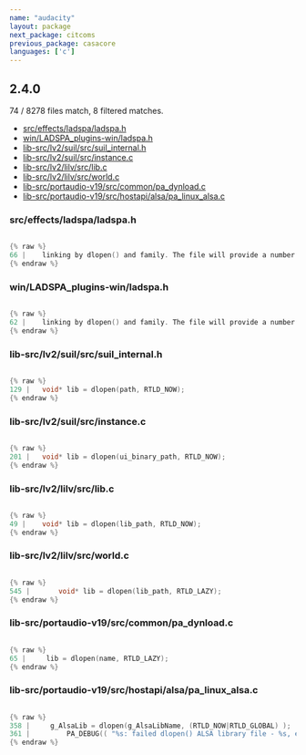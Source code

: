```yaml
---
name: "audacity"
layout: package
next_package: citcoms
previous_package: casacore
languages: ['c']
---
```

## 2.4.0
74 / 8278 files match, 8 filtered matches.

 - [src/effects/ladspa/ladspa.h](#srceffectsladspaladspah)
 - [win/LADSPA_plugins-win/ladspa.h](#winladspa_plugins-winladspah)
 - [lib-src/lv2/suil/src/suil_internal.h](#lib-srclv2suilsrcsuil_internalh)
 - [lib-src/lv2/suil/src/instance.c](#lib-srclv2suilsrcinstancec)
 - [lib-src/lv2/lilv/src/lib.c](#lib-srclv2lilvsrclibc)
 - [lib-src/lv2/lilv/src/world.c](#lib-srclv2lilvsrcworldc)
 - [lib-src/portaudio-v19/src/common/pa_dynload.c](#lib-srcportaudio-v19srccommonpa_dynloadc)
 - [lib-src/portaudio-v19/src/hostapi/alsa/pa_linux_alsa.c](#lib-srcportaudio-v19srchostapialsapa_linux_alsac)

### src/effects/ladspa/ladspa.h

```c

{% raw %}
66 |    linking by dlopen() and family. The file will provide a number of
{% endraw %}

```
### win/LADSPA_plugins-win/ladspa.h

```c

{% raw %}
62 |    linking by dlopen() and family. The file will provide a number of
{% endraw %}

```
### lib-src/lv2/suil/src/suil_internal.h

```c

{% raw %}
129 | 	void* lib = dlopen(path, RTLD_NOW);
{% endraw %}

```
### lib-src/lv2/suil/src/instance.c

```c

{% raw %}
201 | 	void* lib = dlopen(ui_binary_path, RTLD_NOW);
{% endraw %}

```
### lib-src/lv2/lilv/src/lib.c

```c

{% raw %}
49 | 	void* lib = dlopen(lib_path, RTLD_NOW);
{% endraw %}

```
### lib-src/lv2/lilv/src/world.c

```c

{% raw %}
545 | 		void* lib = dlopen(lib_path, RTLD_LAZY);
{% endraw %}

```
### lib-src/portaudio-v19/src/common/pa_dynload.c

```c

{% raw %}
65 |     lib = dlopen(name, RTLD_LAZY);
{% endraw %}

```
### lib-src/portaudio-v19/src/hostapi/alsa/pa_linux_alsa.c

```c

{% raw %}
358 |     g_AlsaLib = dlopen(g_AlsaLibName, (RTLD_NOW|RTLD_GLOBAL) );
361 |         PA_DEBUG(( "%s: failed dlopen() ALSA library file - %s, error: %s\n", __FUNCTION__, g_AlsaLibName, dlerror() ));
{% endraw %}

```